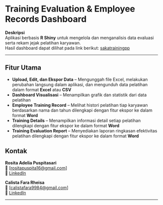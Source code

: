 # Training Evaluation & Employee Records Dashboard  

**Deskripsi**  
Aplikasi berbasis **R Shiny** untuk mengelola dan menganalisis data evaluasi serta rekam jejak pelatihan karyawan.  
Hasil dashboard dapat dilihat pada link berikut: [sakatrainingpp](https://calistarheisa.shinyapps.io/sakatrainingapp/) 

---



## Fitur Utama  
- **Upload, Edit, dan Ekspor Data** – Mengunggah file Excel, melakukan perubahan langsung dalam aplikasi, dan mengunduh data pelatihan dalam format **Excel** atau **CSV**   
- **Dashboard Visualisasi** – Menampilkan grafik dan statistik dari data pelatihan  
- **Employee Training Record** – Melihat histori pelatihan tiap karyawan berdasarkan nama dan tahun dilengkapi dengan fitur ekspor ke dalam format **Word**  
- **Training Details** – Menampilkan informasi detail setiap pelatihan dilengkapi dengan fitur ekspor ke dalam format **Word**  
- **Training Evaluation Report** – Menyediakan laporan ringkasan efektivitas pelatihan dilengkapi dengan fitur ekspor ke dalam format **Word**  

## Kontak  
**Rosita Adelia Puspitasari**  
📧 [rositapuspita16@gmail.com]  
🔗 [LinkedIn](https://www.linkedin.com/in/rositaadeliapuspitasari/)  

**Calista Fara Rheisa**  
📧 [calistafara9984@gmail.com]   
🔗 [LinkedIn](https://www.linkedin.com/in/calistarheisa/)  



---


